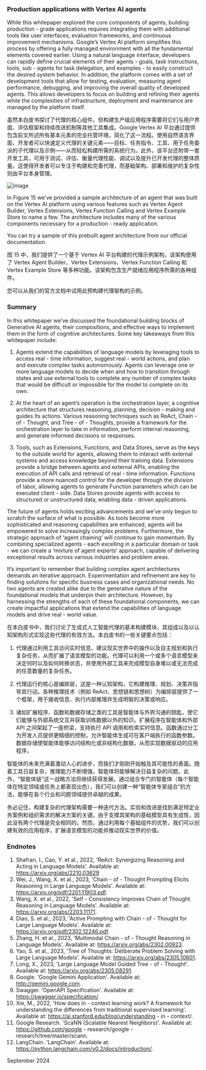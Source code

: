 ### Production applications with Vertex AI agents
While this whitepaper explored the core components of agents, building production - grade applications requires integrating them with additional tools like user interfaces, evaluation frameworks, and continuous improvement mechanisms. Google’s Vertex AI platform simplifies this process by offering a fully managed environment with all the fundamental elements covered earlier. Using a natural language interface, developers can rapidly define crucial elements of their agents - goals, task instructions, tools, sub - agents for task delegation, and examples - to easily construct the desired system behavior. In addition, the platform comes with a set of development tools that allow for testing, evaluation, measuring agent performance, debugging, and improving the overall quality of developed agents. This allows developers to focus on building and refining their agents while the complexities of infrastructure, deployment and maintenance are managed by the platform itself.


虽然本白皮书探讨了代理的核心组件，但构建生产级应用程序需要将它们与用户界面、评估框架和持续改进机制等其他工具集成。Google Vertex AI 平台通过提供包含前文所述所有基本元素的完全托管环境，简化了这一流程。使用自然语言界面，开发者可以快速定义代理的关键元素——目标、任务指令、工具、用于任务委派的子代理以及示例——从而轻松构建所需的系统行为。此外，该平台还附带一套开发工具，可用于测试、评估、衡量代理性能、调试以及提升已开发代理的整体质量。这使得开发者可以专注于构建和完善代理，而基础架构、部署和维护的复杂性则由平台本身管理。

![image](https://github.com/user-attachments/assets/2ce09522-334b-4bb1-aca9-a40f66ce30cc)



In Figure 15 we’ve provided a sample architecture of an agent that was built on the Vertex AI platform using various features such as Vertex Agent Builder, Vertex Extensions, Vertex Function Calling and Vertex Example Store to name a few. The architecture includes many of the various components necessary for a production - ready application.

You can try a sample of this prebuilt agent architecture from our official documentation.

图 15 中，我们提供了一个基于 Vertex AI 平台构建的代理示例架构，该架构使用了 Vertex Agent Builder、Vertex Extensions、Vertex Function Calling 和 Vertex Example Store 等多种功能。该架构包含生产就绪应用程序所需的各种组件。

您可以从我们的官方文档中试用此预构建代理架构的示例。



### Summary
In this whitepaper we’ve discussed the foundational building blocks of Generative AI agents, their compositions, and effective ways to implement them in the form of cognitive architectures. Some key takeaways from this whitepaper include:

1. Agents extend the capabilities of language models by leveraging tools to access real - time information, suggest real - world actions, and plan and execute complex tasks autonomously. Agents can leverage one or more language models to decide when and how to transition through states and use external tools to complete any number of complex tasks that would be difficult or impossible for the model to complete on its own.

2. At the heart of an agent’s operation is the orchestration layer, a cognitive architecture that structures reasoning, planning, decision - making and guides its actions. Various reasoning techniques such as ReAct, Chain - of - Thought, and Tree - of - Thoughts, provide a framework for the orchestration layer to take in information, perform internal reasoning, and generate informed decisions or responses.

3. Tools, such as Extensions, Functions, and Data Stores, serve as the keys to the outside world for agents, allowing them to interact with external systems and access knowledge beyond their training data. Extensions provide a bridge between agents and external APIs, enabling the execution of API calls and retrieval of real - time information. Functions provide a more nuanced control for the developer through the division of labor, allowing agents to generate Function parameters which can be executed client - side. Data Stores provide agents with access to structured or unstructured data, enabling data - driven applications.

The future of agents holds exciting advancements and we’ve only begun to scratch the surface of what is possible. As tools become more sophisticated and reasoning capabilities are enhanced, agents will be empowered to solve increasingly complex problems. Furthermore, the strategic approach of ‘agent chaining’ will continue to gain momentum. By combining specialized agents - each excelling in a particular domain or task - we can create a ‘mixture of agent experts’ approach, capable of delivering exceptional results across various industries and problem areas.

It’s important to remember that building complex agent architectures demands an iterative approach. Experimentation and refinement are key to finding solutions for specific business cases and organizational needs. No two agents are created alike due to the generative nature of the foundational models that underpin their architecture. However, by harnessing the strengths of each of these foundational components, we can create impactful applications that extend the capabilities of language models and drive real - world value.

在本白皮书中，我们讨论了生成式人工智能代理的基本构建模块、其组成以及以认知架构形式实现这些代理的有效方法。本白皮书的一些关键要点包括：
1. 代理通过利用工具访问实时信息、建议现实世界中的操作以及自主规划和执行复杂任务，从而扩展了语言模型的功能。代理可以利用一个或多个语言模型来决定何时以及如何转换状态，并使用外部工具来完成模型自身难以或无法完成的任意数量的复杂任务。

2. 代理运行的核心是编排层，这是一种认知架构，它构建推理、规划、决策并指导其行动。各种推理技术（例如 ReAct、思想链和思想树）为编排层提供了一个框架，用于接收信息、执行内部推理并生成明智的决策或响应。

3. 诸如扩展程序、函数和数据存储之类的工具是智能体与外界沟通的钥匙，使它们能够与外部系统交互并获取训练数据以外的知识。扩展程序在智能体和外部 API 之间架起了一座桥梁，支持执行 API 调用和检索实时信息。函数通过分工为开发人员提供更精细的控制，允许智能体生成可在客户端执行的函数参数。数据存储使智能体能够访问结构化或非结构化数据，从而实现数据驱动的应用程序。

智能体的未来充满着激动人心的进步，而我们才刚刚开始触及其可能性的表面。随着工具日益复杂，推理能力不断增强，智能体将能够解决日益复杂的问题。此外，“智能体链”这一战略方法将继续获得发展。通过组合专门的智能体（每个智能体在特定领域或任务上都表现出色），我们可以创建一种“智能体专家组合”的方法，能够在各个行业和问题领域提供卓越的成果。

务必记住，构建复杂的代理架构需要一种迭代方法。实验和改进是找到满足特定业务案例和组织需求的解决方案的关键。由于支撑其架构的基础模型具有生成性，因此没有两个代理是完全相同的。然而，通过利用每个基础组件的优势，我们可以创建有效的应用程序，扩展语言模型的功能并推动现实世界的价值。

### Endnotes
1. Shafran, I., Cao, Y. et al., 2022, 'ReAct: Synergizing Reasoning and Acting in Language Models'. Available at: https://arxiv.org/abs/2210.03629
2. Wei, J., Wang, X. et al., 2023, 'Chain - of - Thought Prompting Elicits Reasoning in Large Language Models'. Available at: https://arxiv.org/pdf/2201.11903.pdf.
3. Wang, X. et al., 2022, 'Self - Consistency Improves Chain of Thought Reasoning in Language Models'. Available at: https://arxiv.org/abs/2203.11171.
4. Diao, S. et al., 2023, 'Active Prompting with Chain - of - Thought for Large Language Models'. Available at: https://arxiv.org/pdf/2302.12246.pdf.
5. Zhang, H. et al., 2023, 'Multimodal Chain - of - Thought Reasoning in Language Models'. Available at: https://arxiv.org/abs/2302.00923.
6. Yao, S. et al., 2023, 'Tree of Thoughts: Deliberate Problem Solving with Large Language Models'. Available at: https://arxiv.org/abs/2305.10601.
7. Long, X., 2023, 'Large Language Model Guided Tree - of - Thought'. Available at: https://arxiv.org/abs/2305.08291.
8. Google. 'Google Gemini Application'. Available at: http://gemini.google.com.
9. Swagger. 'OpenAPI Specification'. Available at: https://swagger.io/specification/.
10. Xie, M., 2022, 'How does in - context learning work? A framework for understanding the differences from traditional supervised learning'. Available at: https://ai.stanford.edu/blog/understanding - in - context/.
11. Google Research. 'ScaNN (Scalable Nearest Neighbors)'. Available at: https://github.com/google - research/google - research/tree/master/scann.
12. LangChain. 'LangChain'. Available at: https://python.langchain.com/v0.2/docs/introduction/.

September 2024
